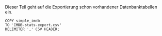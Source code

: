 Dieser Teil geht auf die Exportierung schon vorhandener Datenbanktabellen ein.

```postgresql
COPY simple_imdb 
TO 'IMDB-stats-export.csv' 
DELIMITER ',' CSV HEADER;
```